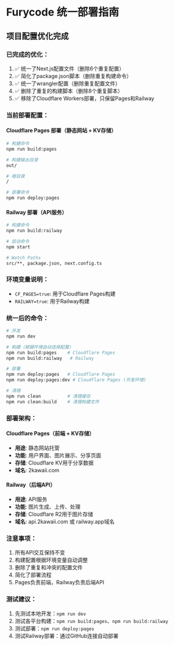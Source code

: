 # Furycode 统一部署指南

## 项目配置优化完成

### 已完成的优化：
1. ✅ 统一了Next.js配置文件（删除6个重复配置）
2. ✅ 简化了package.json脚本（删除重复构建命令）
3. ✅ 统一了wrangler配置（删除重复配置文件）
4. ✅ 删除了重复的构建脚本（删除8个重复脚本）
5. ✅ 移除了Cloudflare Workers部署，只保留Pages和Railway

### 当前部署配置：

#### Cloudflare Pages 部署（静态网站 + KV存储）
```bash
# 构建命令
npm run build:pages

# 构建输出目录
out/

# 根目录
/

# 部署命令
npm run deploy:pages
```

#### Railway 部署（API服务）
```bash
# 构建命令
npm run build:railway

# 启动命令
npm start

# Watch Paths
src/**, package.json, next.config.ts
```

### 环境变量说明：
- `CF_PAGES=true`: 用于Cloudflare Pages构建
- `RAILWAY=true`: 用于Railway构建

### 统一后的命令：
```bash
# 开发
npm run dev

# 构建（根据环境自动选择配置）
npm run build:pages    # Cloudflare Pages
npm run build:railway   # Railway

# 部署
npm run deploy:pages   # Cloudflare Pages
npm run deploy:pages:dev # Cloudflare Pages (开发环境)

# 清理
npm run clean          # 清理缓存
npm run clean:build    # 清理构建文件
```

### 部署架构：

#### Cloudflare Pages（前端 + KV存储）
- **用途**: 静态网站托管
- **功能**: 用户界面、图片展示、分享页面
- **存储**: Cloudflare KV用于分享数据
- **域名**: 2kawaii.com

#### Railway（后端API）
- **用途**: API服务
- **功能**: 图片生成、上传、处理
- **存储**: Cloudflare R2用于图片存储
- **域名**: api.2kawaii.com 或 railway.app域名

### 注意事项：
1. 所有API交互保持不变
2. 构建配置根据环境变量自动调整
3. 删除了重复和冲突的配置文件
4. 简化了部署流程
5. Pages负责前端，Railway负责后端API

### 测试建议：
1. 先测试本地开发：`npm run dev`
2. 测试各平台构建：`npm run build:pages`、`npm run build:railway`
3. 测试部署：`npm run deploy:pages`
4. 测试Railway部署：通过GitHub连接自动部署 